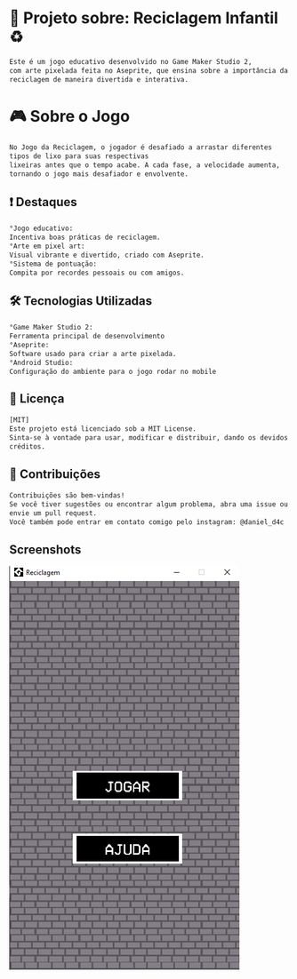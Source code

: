
# 🌱 Projeto sobre: Reciclagem Infantil ♻️

    Este é um jogo educativo desenvolvido no Game Maker Studio 2, 
    com arte pixelada feita no Aseprite, que ensina sobre a importância da 
    reciclagem de maneira divertida e interativa.


# 🎮 Sobre o Jogo
    No Jogo da Reciclagem, o jogador é desafiado a arrastar diferentes tipos de lixo para suas respectivas 
    lixeiras antes que o tempo acabe. A cada fase, a velocidade aumenta, tornando o jogo mais desafiador e envolvente.
 ## ❗ Destaques 
    °Jogo educativo: 
    Incentiva boas práticas de reciclagem.
    °Arte em pixel art: 
    Visual vibrante e divertido, criado com Aseprite.
    °Sistema de pontuação: 
    Compita por recordes pessoais ou com amigos.

## 🛠️ Tecnologias Utilizadas
    °Game Maker Studio 2: 
    Ferramenta principal de desenvolvimento
    °Aseprite: 
    Software usado para criar a arte pixelada.
    °Android Studio: 
    Configuração do ambiente para o jogo rodar no mobile
    



## 📜 Licença

    [MIT]
    Este projeto está licenciado sob a MIT License. 
    Sinta-se à vontade para usar, modificar e distribuir, dando os devidos créditos.


## 🌟 Contribuições

    Contribuições são bem-vindas!
    Se você tiver sugestões ou encontrar algum problema, abra uma issue ou envie um pull request.
    Você também pode entrar em contato comigo pelo instagram: @daniel_d4c


## Screenshots

![MENU DO JOGO](Screenshot_5.png)

